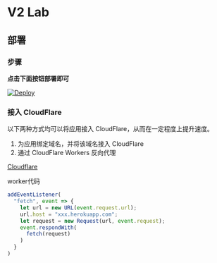# V2 Lab


## 部署

### 步骤

**点击下面按钮部署即可**

[![Deploy](https://www.herokucdn.com/deploy/button.png)](https://dashboard.heroku.com/new?template=https://github.com/wataly/v2-lab)


### 接入 CloudFlare

以下两种方式均可以将应用接入 CloudFlare，从而在一定程度上提升速度。

1. 为应用绑定域名，并将该域名接入 CloudFlare
2. 通过 CloudFlare Workers 反向代理

[Cloudflare](https://dash.cloudflare.com/)


worker代码

```js
addEventListener(
  "fetch", event => {
    let url = new URL(event.request.url);
    url.host = "xxx.herokuapp.com";
    let request = new Request(url, event.request);
    event.respondWith(
      fetch(request)
    )
  }
)
```
